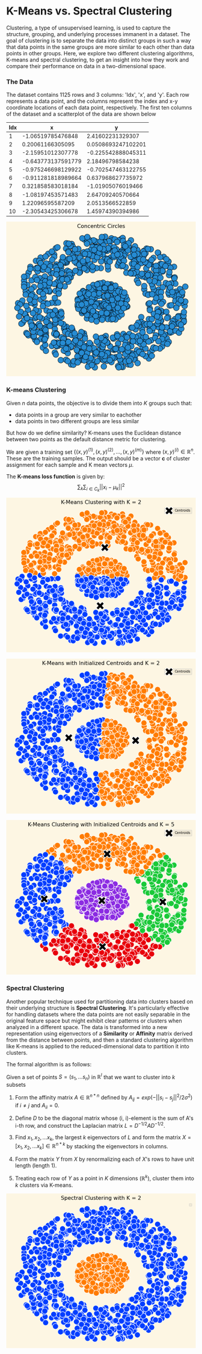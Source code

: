 # K-Means vs. Spectral Clustering

Clustering, a type of unsupervised learning, is used to capture the structure, grouping, and underlying processes immanent in a dataset. The goal of clustering is to separate the data into distinct groups in such a way that data points in the same groups are more similar to each other than data points in other groups. Here, we explore two different clustering algorithms, K-means and spectral clustering, to get an insight into how they work and compare their performance on data in a two-dimensional space. 


### The Data

The dataset contains 1125 rows and 3 columns: 'Idx', 'x', and 'y'. Each row represents a data point, and the columns represent the index and x-y coordinate locations of each data point, respectively. The first ten columns of the dataset and a scatterplot of the data are shown below

<div align="center">

|Idx   |x                  |y                   |
|------|-------------------|--------------------|
|1     |-1.06519785476848  |2.41602231329307    |
|2     |0.20061166305095   |0.0508693247102201  |
|3     |-2.15951012307778  |-0.225542888045311  |
|4     |-0.643773137591779 |2.18496798584238    |
|5     |-0.975246698129922 |-0.702547463122755  |
|6     |-0.911281818989664 |0.637968627735972   |
|7     |0.321858583018184  |-1.01905076019466   |
|8     |-1.08197453571483  |2.64709240570664    |
|9     |1.22096595587209   |2.0513566522859     |
|10    |-2.30543425306678  |1.45974390394986    |



![](images/1.png)

</div>


### K-means Clustering

Given *n* data points, the objective is to divide them into *K* groups such that:
- data points in a group are very similar to eachother
- data points in two different groups are less similar

But how do we define similarity? K-means uses the Euclidean distance between two points as the default distance metric for clustering. 



We are given a training set $\{(x,y)^{(1)},(x,y)^{(2)},\dots,(x,y)^{(m)}\}$ where $(x,y)^{(i)}\in \mathbb{R}^n$. These are the training samples. The output should be a vector **c** of cluster assignment for each sample and K mean vectors $\mu$.

The **K-means loss function** is given by: \
$$\sum_{k}\sum_{i\in  C_{k}}\left|\left|x_i-\mu _k \right| \right|^2$$




![](images/2.png)

![](images/3.png)

![](images/4.png)


### Spectral Clustering

Another popular technique used for partitioning data into clusters based on their underlying structure is **Spectral Clustering**. It's particularly effective for handling datasets where the data points are not easily separable in the original feature space but might exhibit clear patterns or clusters when analyzed in a different space. The data is transformed into a new representation using  eigenvectors of a **Similarity** or **Affinity** matrix derived from the distance between points, and then a standard clustering algorithm like K-means is applied to the reduced-dimensional data to partition it into clusters.

The formal algorithm is as follows:

Given a set of points $S = \left( s_1, ... s_n \right)$ in $\mathbb{R}^l$ that we want to cluster into *k* subsets

1. Form the affinity matrix $A \in \mathbb{R}^{n*n}$ defined by $A_{ij} =  exp(-\left|\left| s_i - s_j\right|\right|^2/2\sigma^2)$ if $i \neq j$ and $A_{ii} = 0$. 

2. Define *D* to be the diagonal matrix whose (i, i)-element is the sum of A's i-th row, and construct the Laplacian matrix $L = D^{-1/2}AD^{-1/2}$.

3. Find $x_1, x_2, ... x_k$, the largest *k* eigenvectors of *L* and form the matrix $X = \left [x_1, x_2, ... x_k  \right ] \in \mathbb{R}^{n*k}$ by stacking the eigenvectors in columns.

4. Form the matrix *Y* from *X* by renormalizing each of *X*'s rows to have unit length (length 1). 

5. Treating each row of *Y* as a point in *K* dimensions $\left ( \mathbb{R}^k \right )$, cluster them into *k* clusters via K-means.

<p align="center">
  <img src="https://github.com/SMozaffar/Clustering-Analysis/blob/main/images/5.png" />
</p>

